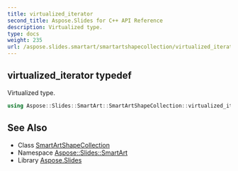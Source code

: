 ```yaml
---
title: virtualized_iterator
second_title: Aspose.Slides for C++ API Reference
description: Virtualized type.
type: docs
weight: 235
url: /aspose.slides.smartart/smartartshapecollection/virtualized_iterator/
---
```

## virtualized_iterator typedef


Virtualized type.

```cpp
using Aspose::Slides::SmartArt::SmartArtShapeCollection::virtualized_iterator =  typename iterator_holder_type::virtualized_iterator
```

## See Also

* Class [SmartArtShapeCollection](../)
* Namespace [Aspose::Slides::SmartArt](../../)
* Library [Aspose.Slides](../../../)